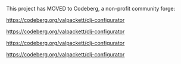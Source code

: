 This project has MOVED to Codeberg, a non-profit community forge:

https://codeberg.org/valpackett/clj-configurator

https://codeberg.org/valpackett/clj-configurator

https://codeberg.org/valpackett/clj-configurator

https://codeberg.org/valpackett/clj-configurator
